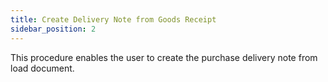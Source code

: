 ```yaml
---
title: Create Delivery Note from Goods Receipt
sidebar_position: 2
---
```


This procedure enables the user to create the purchase delivery note from load document.






